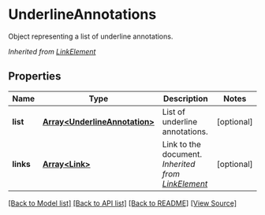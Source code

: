 ﻿# UnderlineAnnotations
Object representing a list of underline annotations.

*Inherited from [LinkElement](LinkElement.md)*
## Properties
Name | Type | Description | Notes
------------ | ------------- | ------------- | -------------
**list** | [**Array&lt;UnderlineAnnotation&gt;**](UnderlineAnnotation.md) | List of underline annotations. | [optional]
**links** | [**Array&lt;Link&gt;**](Link.md) | Link to the document.<br />*Inherited from [LinkElement](LinkElement.md)* | [optional]

[[Back to Model list]](../README.md#documentation-for-models) [[Back to API list]](../README.md#documentation-for-api-endpoints) [[Back to README]](../README.md) [[View Source]](../src/models/underlineAnnotations.ts)

